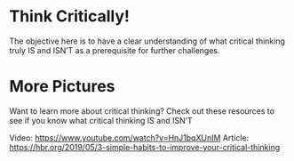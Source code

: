 # Think Critically!

The objective here is to have a clear understanding of what critical thinking truly IS and ISN’T as a prerequisite for further challenges.


# More Pictures

Want to learn more about critical thinking? Check out these resources to see if you know what critical thinking IS and ISN’T

Video: https://www.youtube.com/watch?v=HnJ1bqXUnIM
Article: https://hbr.org/2019/05/3-simple-habits-to-improve-your-critical-thinking